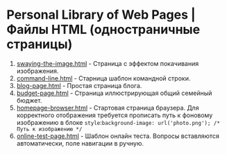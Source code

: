 # Personal Library of Web Pages | Файлы HTML (одностраничные страницы)
1. [swaying-the-image.html](https://github.com/opencodee/html-files/blob/main/swaying-the-image.html) - Страница с эффектом покачивания изображения.
2. [command-line.html](https://github.com/opencodee/html-files/blob/main/command-line.html) - Старница шаблон командной строки.
3. [blog-page.html](https://github.com/opencodee/html-files/blob/main/blog-page.html) - Простая страница блога.
4. [budget-page.html](https://github.com/opencodee/html-files/blob/main/budget-page.html) - Страница иллюстрирующая общий семейный бюджет.
5. [homepage-browser.html](https://github.com/opencodee/html-files/blob/main/homepage-browser.html) - Стартовая страница браузера. Для корректного отображения требуется прописать путь к фоновому изображению в блоке ```style```:```background-image: url('photo.png'); /* Путь к изображению */```
6. [online-test-page.html](https://github.com/opencodee/html-files/blob/main/online-test-page.html) - Шаблон онлайн теста. Вопросы вставляются автоматически, поле навигации в ручную.
